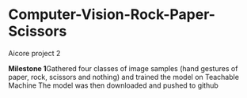 # Computer-Vision-Rock-Paper-Scissors
Aicore project 2

**Milestone 1**Gathered four classes of image samples (hand gestures of paper, rock, scissors and nothing) and trained the model on Teachable Machine 
The model was then downloaded and pushed to github
